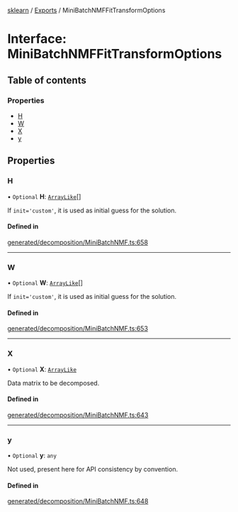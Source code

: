 [sklearn](../readme.md) / [Exports](../modules.md) / MiniBatchNMFFitTransformOptions

# Interface: MiniBatchNMFFitTransformOptions

## Table of contents

### Properties

- [H](MiniBatchNMFFitTransformOptions.md#h)
- [W](MiniBatchNMFFitTransformOptions.md#w)
- [X](MiniBatchNMFFitTransformOptions.md#x)
- [y](MiniBatchNMFFitTransformOptions.md#y)

## Properties

### H

• `Optional` **H**: [`ArrayLike`](../modules.md#arraylike)[]

If `init='custom'`, it is used as initial guess for the solution.

#### Defined in

[generated/decomposition/MiniBatchNMF.ts:658](https://github.com/transitive-bullshit/scikit-learn-ts/blob/367336a/packages/sklearn/src/generated/decomposition/MiniBatchNMF.ts#L658)

___

### W

• `Optional` **W**: [`ArrayLike`](../modules.md#arraylike)[]

If `init='custom'`, it is used as initial guess for the solution.

#### Defined in

[generated/decomposition/MiniBatchNMF.ts:653](https://github.com/transitive-bullshit/scikit-learn-ts/blob/367336a/packages/sklearn/src/generated/decomposition/MiniBatchNMF.ts#L653)

___

### X

• `Optional` **X**: [`ArrayLike`](../modules.md#arraylike)

Data matrix to be decomposed.

#### Defined in

[generated/decomposition/MiniBatchNMF.ts:643](https://github.com/transitive-bullshit/scikit-learn-ts/blob/367336a/packages/sklearn/src/generated/decomposition/MiniBatchNMF.ts#L643)

___

### y

• `Optional` **y**: `any`

Not used, present here for API consistency by convention.

#### Defined in

[generated/decomposition/MiniBatchNMF.ts:648](https://github.com/transitive-bullshit/scikit-learn-ts/blob/367336a/packages/sklearn/src/generated/decomposition/MiniBatchNMF.ts#L648)
